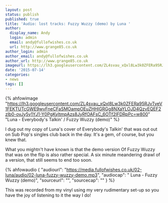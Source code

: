 ```yaml
---
layout: post
status: publish
published: true
title: 'Audio: lost tracks: Fuzzy Wuzzy (demo) by Luna '
author:
  display_name: Andy
  login: admin
  email: andy@fullofwishes.co.uk
  url: http://www.grange85.co.uk
author_login: admin
author_email: andy@fullofwishes.co.uk
author_url: http://www.grange85.co.uk
imageurl: https://lh3.googleusercontent.com/ZL4svau_xQxl8Lw3k0ZFERa95RJvTyeV1FEKTUTcGWE9wvFneCFaSMOampOEuZHHlGRGg8NXaYLOJD4QzvEQEF2zlb0-ovJy5y1YJ1-Y0PgKyltmpAzs8JyRfOAFsC_6OTf2IFDRpPc=w2400
date: '2015-07-14'
categories:
- news
tags: []
---
```

{% ahfowimage "https://lh3.googleusercontent.com/ZL4svau_xQxl8Lw3k0ZFERa95RJvTyeV1FEKTUTcGWE9wvFneCFaSMOampOEuZHHlGRGg8NXaYLOJD4QzvEQEF2zlb0-ovJy5y1YJ1-Y0PgKyltmpAzs8JyRfOAFsC_6OTf2IFDRpPc=w800" "Luna - Everybody's Talkin' / Fuzzy Wuzzy (demo)" %}

I dug out my copy of Luna's cover of Everybody's Talkin' that was out out on Sub Pop's singles club back in the day. It's a gem, of course, but you knew that.

What you mightn't have known is that the demo version Of Fuzzy Wuzzy that was on the flip is also rather special. A six minute meandering drawl of a version, that still seems to end too soon.

 {% ahfowaudio {
  "audiourl": "https://media.fullofwishes.co.uk/02-luna/audio/02-luna-fuzzy-wuzzy-demo.mp3",
  "audiocap": " Luna - Fuzzy Wuzzy (demo)",
  "sourceurl": "",
  "sourcecap": ""
  } %}

This was recorded from my vinyl using my very rudimentary set-up so you have the joy of listening to it the way I do!
